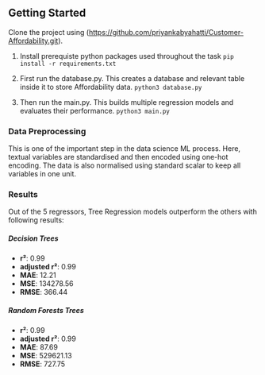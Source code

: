 <!-- GETTING STARTED -->
## Getting Started

Clone the project using (https://github.com/priyankabyahatti/Customer-Affordability.git).

1. Install prerequiste python packages used throughout the task
    `pip install -r requirements.txt`

2. First run the database.py. This creates a database and relevant table inside it to store Affordability data.
    `python3 database.py`

3. Then run the main.py. This builds multiple regression models and evaluates their performance. 
    `python3 main.py`

<!-- Results -->
### Data Preprocessing

This is one of the important step in the data science ML process. Here, textual variables are standardised and then 
encoded using one-hot encoding. The data is also normalised using standard scalar to keep all variables in one unit. 

### Results

Out of the 5 regressors, Tree Regression models outperform the others with following results:

##### Decision Trees
- **r²**: 0.99
- **adjusted r²**: 0.99
- **MAE**: 12.21
- **MSE**: 134278.56
- **RMSE**: 366.44

##### Random Forests Trees
- **r²**: 0.99
- **adjusted r²**: 0.99
- **MAE**: 87.69
- **MSE**: 529621.13
- **RMSE**: 727.75
